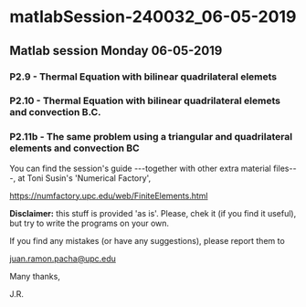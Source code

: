 # matlabSession-240032_06-05-2019

## Matlab session Monday 06-05-2019

### P2.9  - Thermal Equation with bilinear quadrilateral elemets 
### P2.10 - Thermal Equation with bilinear quadrilateral elemets and convection B.C.
### P2.11b - The same problem using a triangular and quadrilateral elements and convection BC  

You can find the session's guide ---together with other extra material files---,
at Toni Susin's 'Numerical Factory', 

https://numfactory.upc.edu/web/FiniteElements.html

**Disclaimer:** this stuff is provided 'as is'. Please, chek it (if you
find it useful), but try to write the programs on your own. 

If you find any mistakes (or have any suggestions), please report them to 

juan.ramon.pacha@upc.edu 

Many thanks,

J.R.
